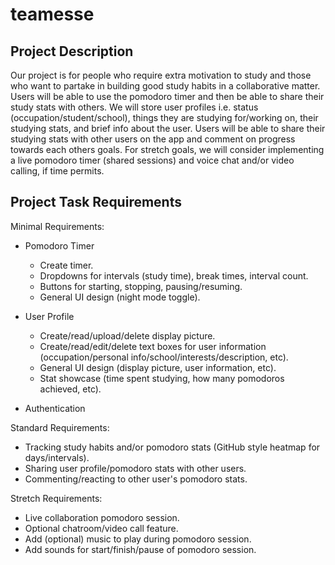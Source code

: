 # teamesse

## Project Description
Our project is for people who require extra motivation to study and those who want to partake in building good study habits in a collaborative matter. Users will be able to use the pomodoro timer and then be able to share their study stats with others. We will store user profiles i.e. status (occupation/student/school), things they are studying for/working on, their studying stats, and brief info about the user. Users will be able to share their studying stats with other users on the app and comment on progress towards each others goals. For stretch goals, we will consider implementing a live pomodoro timer (shared sessions) and voice chat and/or video calling, if time permits.

## Project Task Requirements
Minimal Requirements:
- Pomodoro Timer
  - Create timer.
  - Dropdowns for intervals (study time), break times, interval count.
  - Buttons for starting, stopping, pausing/resuming.
  - General UI design (night mode toggle).

- User Profile
  - Create/read/upload/delete display picture.
  - Create/read/edit/delete text boxes for user information (occupation/personal info/school/interests/description, etc).
  - General UI design (display picture, user information, etc).
  - Stat showcase (time spent studying, how many pomodoros achieved, etc).

- Authentication

Standard Requirements:
- Tracking study habits and/or pomodoro stats (GitHub style heatmap for days/intervals).
- Sharing user profile/pomodoro stats with other users.
- Commenting/reacting to other user's pomodoro stats.

Stretch Requirements:
- Live collaboration pomodoro session.
- Optional chatroom/video call feature.
- Add (optional) music to play during pomodoro session.
- Add sounds for start/finish/pause of pomodoro session.

